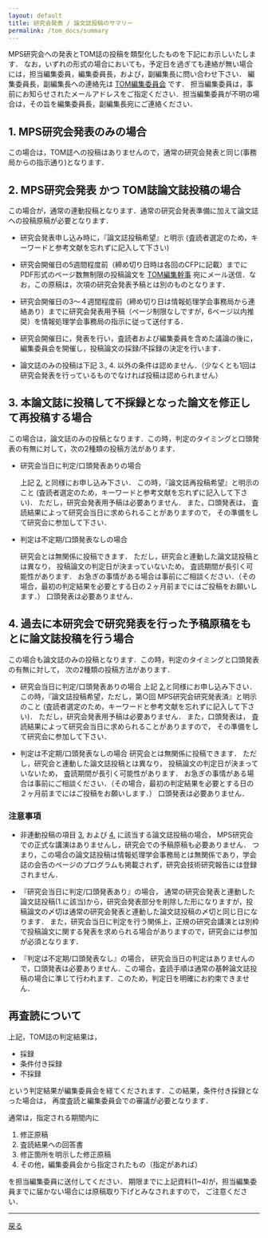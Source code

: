 ```yaml
---
layout: default
title: 研究会発表 / 論文誌投稿のサマリー
permalink: /tom_docs/summary
---
```

MPS研究会への発表とTOM誌の投稿を類型化したものを下記にお示しいたします．
なお，いずれの形式の場合においても，予定日を過ぎても連絡が無い場合には，担当編集委員，編集委員長，および，副編集長に問い合わせ下さい．
編集委員長，副編集長への連絡先は [TOM編集委員会][TOM_editors] です．
担当編集委員は，事前にお知らせされたメールアドレスをご指定ください．担当編集委員が不明の場合は，その旨を編集委員長，副編集長宛にご連絡ください．

## 1. MPS研究会発表のみの場合

この場合は，TOM誌への投稿はありませんので，通常の研究会発表と同じ(事務局からの指示通り)となります．

## 2. MPS研究会発表 かつ TOM誌論文誌投稿の場合

この場合が，通常の連動投稿となります．通常の研究会発表準備に加えて論文誌への投稿原稿が必要となります．

- 研究会発表申し込み時に，『論文誌投稿希望』と明示
  (査読者選定のため，キーワードと参考文献を忘れずに記入して下さい)

- 研究会開催日の5週間程度前（締め切り日時は各回のCFPに記載）までに PDF形式のページ数無制限の投稿論文を [TOM編集幹事][TOM_editors] 宛にメール送信．なお，この原稿は，次項の研究会発表予稿とは別のものとなります．

- 研究会開催日の3～４週間程度前（締め切り日は情報処理学会事務局から連絡あり）までに研究会発表用予稿（ページ制限なしですが，6ページ以内推奨）を情報処理学会事務局の指示に従って送付する．

- 研究会開催日に，発表を行い，査読者および編集委員を含めた議論の後に，編集委員会を開催し，投稿論文の採録/不採録の決定を行います．

- 論文誌のみの投稿は下記 3., 4. 以外の条件は認めません．（少なくとも1回は研究会発表を行っているものでなければ投稿は認められません）

## 3. 本論文誌に投稿して不採録となった論文を修正して再投稿する場合

この場合は，論文誌のみの投稿となります．この時，判定のタイミングと口頭発表の有無に対して，次の2種類の投稿方法があります．

- 研究会当日に判定/口頭発表ありの場合

  上記 [2.](#2-mps研究会発表-かつ-tom誌論文誌投稿の場合) と同様にお申し込み下さい． この時，『論文誌再投稿希望』と明示のこと (査読者選定のため，キーワードと参考文献を忘れずに記入して下さい)．
  ただし，研究会発表用予稿は必要ありません．
  また，口頭発表は， 査読結果によって研究会当日に求められることがありますので， その準備をして研究会に参加して下さい．

- 判定は不定期/口頭発表なしの場合

  研究会とは無関係に投稿できます． ただし，研究会と連動した論文誌投稿とは異なり， 投稿論文の判定日が決まっていないため， 査読期間が長引く可能性があります．
  お急ぎの事情がある場合は事前にご相談ください．（その場合，最初の判定結果を必要とする日の２ヶ月前までにはご投稿をお願いします．）
  口頭発表は必要ありません．

## 4. 過去に本研究会で研究発表を行った予稿原稿をもとに論文誌投稿を行う場合

この場合も論文誌のみの投稿となります．この時，判定のタイミングと口頭発表の有無に対して， 次の2種類の投稿方法があります．

- 研究会当日に判定/口頭発表ありの場合
  上記 [2.](#2-mps研究会発表-かつ-tom誌論文誌投稿の場合)と同様にお申し込み下さい． この時，『論文誌投稿希望，ただし，第○回 MPS研究会研究発表済』と明示のこと (査読者選定のため，キーワードと参考文献を忘れずに記入して下さい)． ただし，研究会発表用予稿は必要ありません． また，口頭発表は， 査読結果によって研究会当日に求められることがありますので， その準備をして研究会に参加して下さい．

- 判定は不定期/口頭発表なしの場合
  研究会とは無関係に投稿できます． ただし，研究会と連動した論文誌投稿とは異なり， 投稿論文の判定日が決まっていないため， 査読期間が長引く可能性があります．
  お急ぎの事情がある場合は事前にご相談ください．（その場合，最初の判定結果を必要とする日の２ヶ月前までにはご投稿をお願いします．）
  口頭発表は必要ありません．

### 注意事項

- 非連動投稿の項目 [3.](#3-本論文誌に投稿して不採録となった論文を修正して再投稿する場合) および [4.](#4-過去に本研究会で研究発表を行った予稿原稿をもとに論文誌投稿を行う場合) に該当する論文誌投稿の場合，
  MPS研究会での正式な講演はありませんし，研究会での予稿原稿も必要ありません．
  つまり，この場合の論文誌投稿は情報処理学会事務局とは無関係であり，学会誌の会告のページのプログラムも掲載されず，研究会技術研究報告には登録されません．

- 『研究会当日に判定/口頭発表あり』の場合，
  通常の研究会発表と連動した論文誌投稿(1.に該当)から，研究会発表部分を削除した形になりますが，投稿論文の〆切は通常の研究会発表と連動した論文誌投稿の〆切と同じ日になります．
  また，研究会当日に判定を行う関係上，正規の研究会講演とは別枠で投稿論文に関する発表を求められる場合がありますので，研究会には参加が必須となります．

- 『判定は不定期/口頭発表なし』の場合，
  研究会当日の判定はありませんので，口頭発表は必要ありません．この場合，査読手順は通常の基幹論文誌投稿の場合に準じて行われます．このため，判定日を明確にお約束できません．

## 再査読について

上記，TOM誌の判定結果は，

- 採録
- 条件付き採録
- 不採録

という判定結果が編集委員会を経てくだされます．この結果，条件付き採録となった場合は，
再度査読と編集委員会での審議が必要となります．

通常は，指定される期間内に

1. 修正原稿
2. 査読結果への回答書
3. 修正箇所を明示した修正原稿
4. その他，編集委員会から指定されたもの（指定があれば）

を担当編集委員に送付してください．
期限までに上記資料(1~4)が，担当編集委員までに届かない場合には原稿取り下げとみなされますので，
ご注意ください．

---
[戻る](/tom)

[TOM_editors]: <mailto:trans-mps-editors@ipsj.or.jp>
